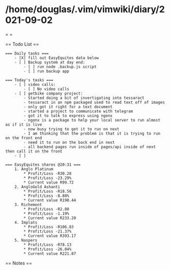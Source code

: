 # /home/douglas/.vim/vimwiki/diary/2021-09-02

= =

== Todo List ==

	=== Daily tasks ===
        - [X] fill out EasyEquites data below
        - [ ] Backup system at day end:
            - [ ] run node .backup.js script
            - [ ] run backup app

    === Today's tasks ===
        - [ ] video calls:
            - [ ] No video calls
        - [ ] getbike company project:
			- Started doing a bit of invertigating into tessaract
			- tessaract in an npm packaged used to read text off of images
			- only got it right for a text document
			- started a project to communicate with telegram
			- got it to talk to express using ngonx
			- ngonx is a package to help your local server to run almost as if it is live
			- now busy trying to get it to run on next
			- I am thinking that the problem is that it is trying to run on the front end
			- need it to run on the back end in next
			- all backend pages run inside of pages/api inside of next then call it on the front
		- [ ] 

	=== EasyEquites shares @20:31 ===
		1. Anglo Platinum
			* Profit/Loss -R30.28
			* Profit/Loss -23.29%
			* Current value R99.72
		2. AngloGold Ashanti
			* Profit/Loss -R18.56
			* Profit/Loss -8.88%
			* Current value R190.44
		3. Richemont
			* Profit/Loss -R2.80
			* Profit/Loss -1.19%
			* Current value R233.20
		4. Implats
			* Profit/Loss -R106.83
			* Profit/Loss -21.37%
			* Current value R393.17
		5. Naspers
			* Profit/Loss -R78.13
			* Profit/Loss -26.04%
			* Current value R221.87

== Notes ==

